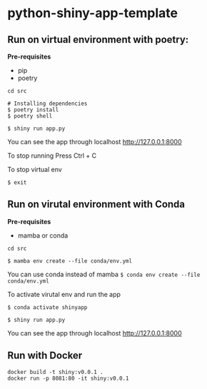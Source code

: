 # python-shiny-app-template

## Run on virtual environment with poetry:

**Pre-requisites**

- pip
- poetry

```
cd src 

# Installing dependencies
$ poetry install
$ poetry shell

$ shiny run app.py
```

You can see the app through localhost http://127.0.0.1:8000

To stop running Press Ctrl + C

To stop virtual env 
```
$ exit
```

## Run on virutal environment with Conda

**Pre-requisites**

- mamba or conda

```
cd src 

$ mamba env create --file conda/env.yml
```
You can use conda instead of mamba `$ conda env create --file conda/env.yml`

To activate virutal env and run the app

```
$ conda activate shinyapp

$ shiny run app.py
```

You can see the app through localhost http://127.0.0.1:8000

## Run with Docker 

```
docker build -t shiny:v0.0.1 .
docker run -p 8081:80 -it shiny:v0.0.1
```